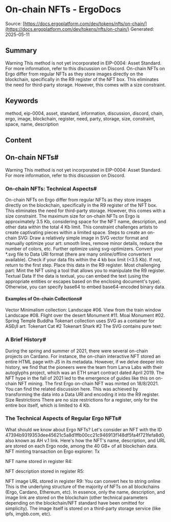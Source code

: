 # On-chain NFTs - ErgoDocs
Source: [https://docs.ergoplatform.com/dev/tokens/nfts/on-chain/](https://docs.ergoplatform.com/dev/tokens/nfts/on-chain/)
Generated: 2025-05-11

## Summary
Warning This method is not yet incorporated in EIP-0004: Asset Standard. For more information, refer to this discussion on Discord. On-chain NFTs on Ergo differ from regular NFTs as they store images directly on the blockchain, specifically in the R9 register of the NFT box. This eliminates the need for third-party storage. However, this comes with a size constraint.

## Keywords
method, eip-0004, asset, standard, information, discussion, discord, chain, ergo, image, blockchain, register, need, party, storage, size, constraint, space, name, description

## Content
## On-chain NFTs#
Warning
This method is not yet incorporated in EIP-0004: Asset Standard. For more information, refer to this discussion on Discord.

### On-chain NFTs: Technical Aspects#
On-chain NFTs on Ergo differ from regular NFTs as they store images directly on the blockchain, specifically in the R9 register of the NFT box. This eliminates the need for third-party storage. However, this comes with a size constraint. The maximum size for on-chain NFTs on Ergo is approximately 3.5 Kb, considering space for the NFT name, description, and other data within the total 4 Kb limit. This constraint challenges artists to create captivating pieces within a limited space.
Steps to create an on-chain SVG:
Draw a relatively simple image in SVG vector format and manually optimize your art: smooth lines, remove minor details, reduce the number of colors, etc. Further optimize using svg-optimizers.
Convert your *.svg file to Data URI format (there are many online/offline converters available).
Check if your data fits within the 4 kb box limit (<3.5 Kb). If not, return to the first step.
Place this data in the R9 register.
Most challenging part: Mint the NFT using a tool that allows you to manipulate the R9 register.
Textual Data
If the data is textual, you can embed the text (using the appropriate entities or escapes based on the enclosing document's type). Otherwise, you can specify base64 to embed base64-encoded binary data.

#### Examples of On-chain Collections#
Vector Minimalism collection:
Landscape #06. View from the train window
Landscape #08. Flight over the desert
Monument #11. Moai
Monument #02. Spring Temple Buddha
Tokenart collection uses SVG as a container for ASÐ¡II art:
Tokenart Cat #2 
Tokenart Shark #2
The SVG contains pure text:

### A Brief History#
During the spring and summer of 2021, there were several on-chain projects on Cardano. For instance, the on-chain interactive NFT stored an entire HTML page with JS in its metadata. However, if we delve deeper into history, we find that the pioneers were the team from Larva Labs with their autoglyphs project, which was an ETH smart contract dated April 2019.
The NFT hype in the fall of 2021 led to the emergence of guides like this on on-chain NFT mining.
The first Ergo on-chain NFT was minted on 18/8/2021. You can find the related discussion here. This was achieved by transforming the data into a Data URI and encoding it into the R9 register.
Size Restrictions
There are no size restrictions for a register, only for the entire box itself, which is limited to 4 Kb.

### The Technical Aspects of Regular Ergo NFTs#
What should we know about Ergo NFTs?
Let's consider an NFT with the ID
47394b9319353dee45621c5a8d1ffb00cc21c946913f148df5fa4f721fefa8d0, also known as AH v.1 link.
Here's how the NFT's name, description, and URL are stored on each Ergo node, among the 40 GB+ of all blockchain data.
NFT minting transaction on Ergo explorer: Tx


NFT name stored in register R4:



NFT description stored in register R5:



NFT image URL stored in register R9:
You can convert hex to string online
This is the underlying structure of the majority of NFTs on all blockchains (Ergo, Cardano, Ethereum, etc). In essence, only the name, description, and image link are stored on the blockchain (other technical parameters depending on the blockchain/NFT standard have been omitted for simplicity).
The image itself is stored on a third-party storage service (like ipfs, imgbb.com, etc).
